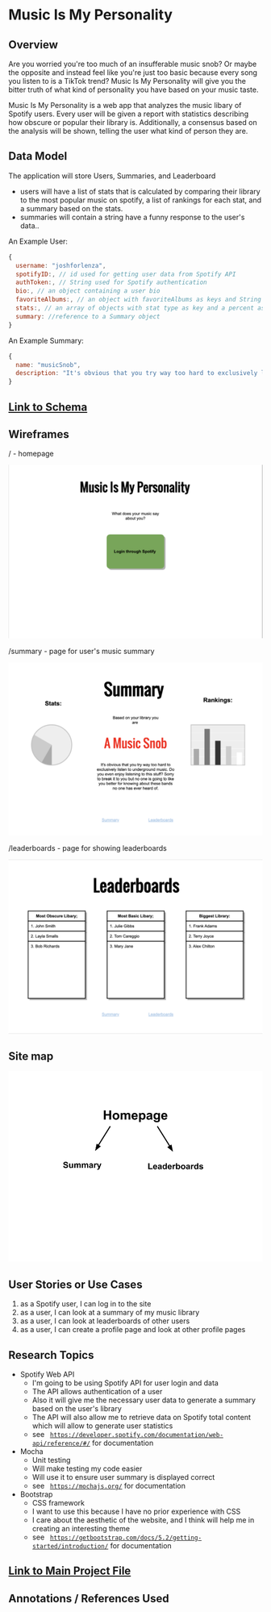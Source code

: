 
# Music Is My Personality

## Overview

Are you worried you're too much of an insufferable music snob? Or maybe the opposite and instead feel like you're just too basic because every song you listen to is a TikTok trend? Music Is My Personality will give you the bitter truth of what kind of personality you have based on your music taste.

Music Is My Personality is a web app that analyzes the music libary of Spotify users. Every user will be given a report with statistics describing how obscure or popular their library is. Additionally, a consensus based on the analysis will be shown, telling the user what kind of person they are.


## Data Model

The application will store Users, Summaries, and Leaderboard

* users will have a list of stats that is calculated 
  by comparing their library to the most popular music on spotify, 
  a list of rankings for each stat, and a summary based on the stats.
* summaries will contain a string have a funny response to the user's data..

An Example User:

```javascript
{
  username: "joshforlenza",
  spotifyID:, // id used for getting user data from Spotify API
  authToken:, // String used for Spotify authentication
  bio:, // an object containing a user bio
  favoriteAlbums:, // an object with favoriteAlbums as keys and String names as values
  stats:, // an array of objects with stat type as key and a percent as value
  summary: //reference to a Summary object
}
```

An Example Summary:

```javascript
{
  name: "musicSnob",
  description: "It's obvious that you try way too hard to exclusively listen to underground music. Do you even enjoy listening to this stuff? Sorry to break it to you but no one is going to like you better for knowing about these bands no one has ever heard of."
}
```




## [Link to Schema](db.mjs) 

## Wireframes

/ - homepage

![homepage](documentation/wireframes/Homepage.png)

/summary - page for user's music summary

![summary](documentation/wireframes/Summary.png)

/leaderboards - page for showing leaderboards

![leaderboards](documentation/wireframes/Leaderboards.png)

## Site map

![sitemap](documentation/Sitemap.png)

## User Stories or Use Cases

1. as a Spotify user, I can log in to the site
2. as a user, I can look at a summary of my music library
3. as a user, I can look at leaderboards of other users
4. as a user, I can create a profile page and look at other profile pages

## Research Topics

* Spotify Web API
    * I'm going to be using Spotify API for user login and data
    * The API allows authentication of a user
    * Also it will give me the necessary user data to generate a summary based on the user's library
    * The API will also allow me to retrieve data on Spotify total content which will allow to generate user statistics 
    * see <code> https://developer.spotify.com/documentation/web-api/reference/#/</code> for documentation
* Mocha
    * Unit testing
    * Will make testing my code easier
    * Will use it to ensure user summary is displayed correct
    * see <code> https://mochajs.org/</code> for documentation
* Bootstrap
    * CSS framework
    * I want to use this because I have no prior experience with CSS
    * I care about the aesthetic of the website, and I think will help me in creating an interesting theme 
    * see <code> https://getbootstrap.com/docs/5.2/getting-started/introduction/</code> for documentation


## [Link to Main Project File](app.mjs) 

## Annotations / References Used

